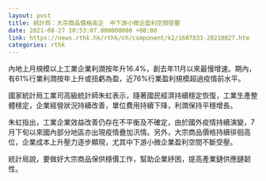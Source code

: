 ```yaml
---
layout: post
title: 統計局：大宗商品價格高企　中下游小微企盈利空間受壓
date: 2021-08-27 10:53:07.000000000 +08:00
link: https://news.rthk.hk/rthk/ch/component/k2/1607833-20210827.htm
categories: rthk
---
```


內地上月規模以上工業企業利潤按年升16.4%，創去年11月以來最慢增速。期內，有61%行業利潤按年上升或扭虧為盈，近76%行業盈利規模超過疫情前水平。

國家統計局工業司高級統計師朱虹表示，隨著國民經濟持續穩定恢復，工業生產整體穩定，企業經營狀況持續改善，單位費用持續下降，利潤保持平穩增長。

朱虹指出，工業企業效益改善仍存在不平衡及不確定，由於國外疫情持續演變，7月下旬以來國內部分地區亦出現疫情疊加汛情。另外，大宗商品價格持續徘徊高位，企業成本上升壓力逐步顯現，尤其中下游小微企業盈利空間不斷受壓。

統計局說，要做好大宗商品保供穩價工作，幫助企業紓困，提高產業鏈供應鏈韌性。
